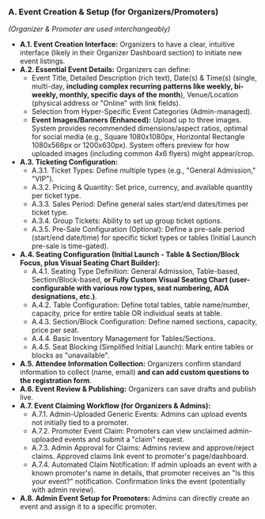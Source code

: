 ### A. Event Creation & Setup (for Organizers/Promoters)
*(Organizer & Promoter are used interchangeably)*
* **A.1. Event Creation Interface:** Organizers to have a clear, intuitive interface (likely in their Organizer Dashboard section) to initiate new event listings.
* **A.2. Essential Event Details:** Organizers can define:
    * Event Title, Detailed Description (rich text), Date(s) & Time(s) (single, multi-day, **including complex recurring patterns like weekly, bi-weekly, monthly, specific days of the month**), Venue/Location (physical address or "Online" with link fields).
    * Selection from Hyper-Specific Event Categories (Admin-managed).
    * **Event Images/Banners (Enhanced):** Upload up to three images. System provides recommended dimensions/aspect ratios, optimal for social media (e.g., Square 1080x1080px, Horizontal Rectangle 1080x566px or 1200x630px). System offers preview for how uploaded images (including common 4x6 flyers) might appear/crop.
* **A.3. Ticketing Configuration:**
    * A.3.1. Ticket Types: Define multiple types (e.g., "General Admission," "VIP").
    * A.3.2. Pricing & Quantity: Set price, currency, and available quantity per ticket type.
    * A.3.3. Sales Period: Define general sales start/end dates/times per ticket type.
    * A.3.4. Group Tickets: Ability to set up group ticket options.
    * A.3.5. Pre-Sale Configuration (Optional): Define a pre-sale period (start/end date/time) for specific ticket types or tables (Initial Launch pre-sale is time-gated).
* **A.4. Seating Configuration (Initial Launch - Table & Section/Block Focus, plus Visual Seating Chart Builder):**
    * A.4.1. Seating Type Definition: General Admission, Table-based, Section/Block-based, **or Fully Custom Visual Seating Chart (user-configurable with various row types, seat numbering, ADA designations, etc.)**.
    * A.4.2. Table Configuration: Define total tables, table name/number, capacity, price for entire table OR individual seats at table.
    * A.4.3. Section/Block Configuration: Define named sections, capacity, price per seat.
    * A.4.4. Basic Inventory Management for Tables/Sections.
    * A.4.5. Seat Blocking (Simplified Initial Launch): Mark entire tables or blocks as "unavailable".
* **A.5. Attendee Information Collection:** Organizers confirm standard information to collect (name, email) **and can add custom questions to the registration form**.
* **A.6. Event Review & Publishing:** Organizers can save drafts and publish live.
* **A.7. Event Claiming Workflow (for Organizers & Admins):**
    * A.7.1. Admin-Uploaded Generic Events: Admins can upload events not initially tied to a promoter.
    * A.7.2. Promoter Event Claim: Promoters can view unclaimed admin-uploaded events and submit a "claim" request.
    * A.7.3. Admin Approval for Claims: Admins review and approve/reject claims. Approved claims link event to promoter's page/dashboard.
    * A.7.4. Automated Claim Notification: If admin uploads an event with a known promoter's name in details, that promoter receives an "Is this your event?" notification. Confirmation links the event (potentially with admin review).
* **A.8. Admin Event Setup for Promoters:** Admins can directly create an event and assign it to a specific promoter. 